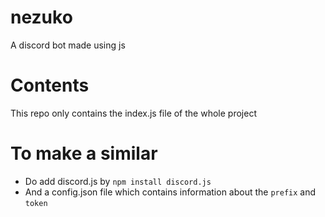 # nezuko
A discord bot made using js
 
# Contents
This repo only contains the index.js file of the whole project

# To make a similar 
* Do add discord.js by `npm install discord.js`
* And a config.json file which contains information about the `prefix` and `token`
